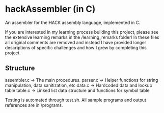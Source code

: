 # hackAssembler (in C)
An assembler for the HACK assembly language, implemented in C.

If you are interested in my learning process building this project, please see the extensive learning remarks in the /learning_remarks folder! In these files all original comments are removed and instead I have provided longer descriptions of specific challenges and how I grew by completing this project.

## Structure
assembler.c -> The main procedures.
parser.c -> Helper functions for string manipulation, data sanitization, etc
data.c -> Hardcoded data and lookup table
table.c -> Linked list data structure and functions for symbol table

Testing is automated through test.sh. 
All sample programs and output references are in /programs.
